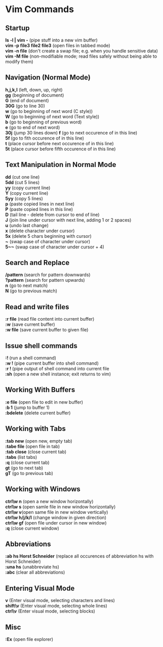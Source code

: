 # Vim Commands

## Startup
**ls -l | vim -** (pipe stuff into a new vim buffer)   
**vim -p file3 file2 file3** (open files in tabbed mode)   
**vim -n file** (don't create a swap file; e.g. when you handle sensitive data)  
**vim -M file** (non-modifiable mode; read files safely without being able to modify them)  

## Navigation (Normal Mode)
**h,j,k,l** (left, down, up, right)  
**gg** (beginning of document)  
**G** (end of document)  
**30G** (go to line 30)  
**w** (go to beginning of next word (C style))  
**W** (go to beginning of next word (Text style))  
**b** (go to beginning of previous word)   
**e** (go to end of next word)  
**30j** (jump 30 lines down) 
**f <char>** (go to next occurence of <char> in this line)   
**5f <char>** (go to fith occurence of <char> in this line)  
**t <char>** (place cursor before next occurence of <char> in this line)  
**5t <char>** (place cursor before fifth occurence of <char> in this line)  

## Text Manipulation in Normal Mode
**dd** (cut one line)  
**5dd** (cut 5 lines)  
**yy** (copy current line)  
**Y** (copy current line)  
**5yy** (copy 5 lines)  
**p** (paste copied lines in next line)    
**P** (paste copied lines in this line)  
**D** (tail line - delete from cursor to end of line)  
**J** (join line under cursor with next line, adding 1 or 2 spaces)  
**u** (undo last change)  
**x** (delete character under cursor)  
**5x** (delete 5 chars beginning with cursor)      
**~** (swap case of character under cursor)  
**5~~** (swap case of character under cursor + 4)  

## Search and Replace
**/pattern** (search for pattern downwards)  
**?pattern** (search for pattern upwards)  
**n** (go to next match)  
**N** (go to previous match)  

## Read and write files
**:r file** (read file content into current buffer)  
**:w** (save current buffer)  
**:w file** (save current buffer to given file)  

## Issue shell commands
**:! <shell-command>** (run a shell command)  
**:w ! <shell-command>** (pipe current buffer into shell command)  
**:r ! <shell-command>** (pipe output of shell command into current file  
**:sh** (open a new shell instance; exit returns to vim)  

## Working With Buffers
**:e file** (open file to edit in new buffer)  
**:b 1** (jump to buffer 1)  
**:bdelete** (delete current buffer)  

## Working with Tabs
**:tab new** (open new, empty tab)  
**:tabe file** (open file in tab)   
**:tab close** (close current tab)  
**:tabs** (list tabs)  
**:q** (close current tab)  
**gt** (go to next tab)  
**gT** (go to previous tab)  

## Working with Windows
**ctrl\w n** (open a new window horizontally)  
**ctrl\w s** (open samle file in new window horizontally)  
**ctrl\w v**(open same file in new window vertically)  
**ctrl\w h/j/k/l** (change window in given direction)  
**ctrl\w gf** (open file under cursor in new window)  
**:q** (close current window)  

## Abbreviations
**:ab hs Horst Schneider** (replace all occurences of abbreviation hs with Horst Schneider)  
**:una hs** (unabbreviate hs)  
**:abc** (clear all abbreviations)  

## Entering Visual Mode
**v** (Enter visual mode, selecting characters and lines)  
**shift\v** (Enter visual mode, selecting whole lines)  
**ctrl\v** (Enter visual mode, selecting blocks)  

## Misc
**:Ex** (open file explorer)  
